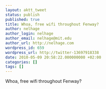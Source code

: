 ```yaml
---
layout: aktt_tweet
status: publish
published: true
title: Whoa, free wifi throughout Fenway?
author: nelhage
author_login: nelhage
author_email: nelhage@mit.edu
author_url: http://nelhage.com
wordpress_id: 659
wordpress_url: http://twitter-13697918338
date: 2010-05-09 20:58:22.000000000 +02:00
categories: []
tags: []
---
```

Whoa, free wifi throughout Fenway?
